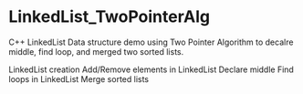 # LinkedList_TwoPointerAlg

C++ LinkedList Data structure demo using Two Pointer Algorithm to decalre middle, find loop, and
merged two sorted lists.

LinkedList creation
Add/Remove elements in LinkedList
Declare middle
Find loops in LinkedList
Merge sorted lists
